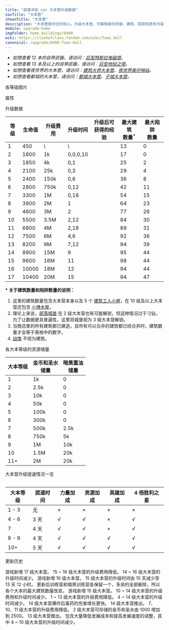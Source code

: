 ```yaml
---
title: "部落冲突 coc 大本营升级数据"
navTitle: "大本营"
shownTitle: "大本营"
description: "大本营是村庄的核心。升级大本营，可解锁新的防御、建筑、陷阱和更多内容。摧毁敌军大本营，您将赢得战争，并获得一颗星。摧毁敌军 50% 的建筑及其大本营，可赢得第二颗星。如果 100% 全毁敌军建筑，则获得满分三星。"
module: upgrade-home
imgFolder: home_buildings/0400
wiki: https://clashofclans.fandom.com/wiki/Town_Hall
canonical: /upgrade/0400-Town-Hall
---
```


- *如想查看 12 本的自带武器，请访问：[巨型特斯拉电磁塔](/upgrade/030c-Giga-Tesla)。*
- *如想查看 13 本及以上的自带武器，请访问：[巨型地狱之塔](/upgrade/030d-Giga-Inferno)。*
- *如想查看夜世界的大本营，请访问：[建筑大师大本营](/upgrade/1200-Builder-Hall)、[夜世界奥仔哨站](/upgrade/1240-O.T.T.O's-Outpost)。*
- *如想查看都城的大本营，请访问：[都城大本营](/upgrade/2400-Capital-Hall)、[子城大本营](/upgrade/2401-District-Hall)。*

<UnitInfo :folder="$frontmatter.imgFolder" imgSrc="Town_Hall17_5_hd.png" :imgAlt="$frontmatter.navTitle"
    description="大本营是村庄的核心。升级大本营，可解锁新的防御、建筑、陷阱和更多内容。<br>摧毁敌军大本营，您将赢得战争，并获得一颗星。<br>摧毁敌军 50% 的建筑及其大本营，可赢得第二颗星。<br>如果 100% 全毁敌军建筑，则获得满分三星。<br>小心！敌军也会尝试摧毁您的大本营！<br>把大本营建在村庄中心，并在其周围建造城墙、陷阱以及其他防御是最安全的举措。<br>敌军十分狡猾，可能在村庄的任何一侧发起进攻！" />

<SmallTitle>各等级图片</SmallTitle>

<Panel>
    <UnitImgGroup :folder="$frontmatter.imgFolder">
        <UnitImg imgTitle="1 本" imgSrc="Town_Hall1.png" imgHd="Town_Hall1_hd.png" />
        <UnitImg imgTitle="2 本" imgSrc="Town_Hall2.png" imgHd="Town_Hall2_hd.png" />
        <UnitImg imgTitle="3 本" imgSrc="Town_Hall3.png" imgHd="Town_Hall3_hd.png" />
        <UnitImg imgTitle="4 本" imgSrc="Town_Hall4.png" imgHd="Town_Hall4_hd.png" />
        <UnitImg imgTitle="5 本" imgSrc="Town_Hall5.png" imgHd="Town_Hall5_hd.png" />
        <UnitImg imgTitle="6 本" imgSrc="Town_Hall6.png" imgHd="Town_Hall6_hd.png" />
        <UnitImg imgTitle="7 本" imgSrc="Town_Hall7.png" imgHd="Town_Hall7_hd.png" />
        <UnitImg imgTitle="8 本" imgSrc="Town_Hall8.png" imgHd="Town_Hall8_hd.png" />
        <UnitImg imgTitle="9 本" imgSrc="Town_Hall9.png" imgHd="Town_Hall9_hd.png" />
        <UnitImg imgTitle="10 本" imgSrc="Town_Hall10.png" imgHd="Town_Hall10_hd.png" />
        <UnitImg imgTitle="11 本" imgSrc="Town_Hall11.png" imgHd="Town_Hall11_hd.png" />
        <UnitImg imgTitle="12 本 1 星" imgSrc="Town_Hall12_1.png" imgHd="Town_Hall12_1_hd.png" />
        <UnitImg imgTitle="12 本 2 星" imgSrc="Town_Hall12_2.png" imgHd="Town_Hall12_2_hd.png" />
        <UnitImg imgTitle="12 本 3 星" imgSrc="Town_Hall12_3.png" imgHd="Town_Hall12_3_hd.png" />
        <UnitImg imgTitle="12 本 4 星" imgSrc="Town_Hall12_4.png" imgHd="Town_Hall12_4_hd.png" />
        <UnitImg imgTitle="12 本 5 星" imgSrc="Town_Hall12_5.png" imgHd="Town_Hall12_5_hd.png" />
        <UnitImg imgTitle="13 本 1 星" imgSrc="Town_Hall13_1.png" imgHd="Town_Hall13_1_hd.png" />
        <UnitImg imgTitle="13 本 2 星" imgSrc="Town_Hall13_2.png" imgHd="Town_Hall13_2_hd.png" />
        <UnitImg imgTitle="13 本 3 星" imgSrc="Town_Hall13_3.png" imgHd="Town_Hall13_3_hd.png" />
        <UnitImg imgTitle="13 本 4 星" imgSrc="Town_Hall13_4.png" imgHd="Town_Hall13_4_hd.png" />
        <UnitImg imgTitle="13 本 5 星" imgSrc="Town_Hall13_5.png" imgHd="Town_Hall13_5_hd.png" />
        <UnitImg imgTitle="14 本 1 星" imgSrc="Town_Hall14_1.png" imgHd="Town_Hall14_1_hd.png" />
        <UnitImg imgTitle="14 本 2 星" imgSrc="Town_Hall14_2.png" imgHd="Town_Hall14_2_hd.png" />
        <UnitImg imgTitle="14 本 3 星" imgSrc="Town_Hall14_3.png" imgHd="Town_Hall14_3_hd.png" />
        <UnitImg imgTitle="14 本 4 星" imgSrc="Town_Hall14_4.png" imgHd="Town_Hall14_4_hd.png" />
        <UnitImg imgTitle="14 本 5 星" imgSrc="Town_Hall14_5.png" imgHd="Town_Hall14_5_hd.png" />
        <UnitImg imgTitle="15 本 1 星" imgSrc="Town_Hall15_1.png" imgHd="Town_Hall15_1_hd.png" />
        <UnitImg imgTitle="15 本 2 星" imgSrc="Town_Hall15_2.png" imgHd="Town_Hall15_2_hd.png" />
        <UnitImg imgTitle="15 本 3 星" imgSrc="Town_Hall15_3.png" imgHd="Town_Hall15_3_hd.png" />
        <UnitImg imgTitle="15 本 4 星" imgSrc="Town_Hall15_4.png" imgHd="Town_Hall15_4_hd.png" />
        <UnitImg imgTitle="15 本 5 星" imgSrc="Town_Hall15_5.png" imgHd="Town_Hall15_5_hd.png" />
        <UnitImg imgTitle="16 本" imgSrc="Town_Hall16.png" imgHd="Town_Hall16_hd.png" />
        <UnitImg imgTitle="17 本 1 星" imgSrc="Town_Hall17_1.png" imgHd="Town_Hall17_1_hd.png" />
        <UnitImg imgTitle="17 本 2 星" imgSrc="Town_Hall17_2.png" imgHd="Town_Hall17_2_hd.png" />
        <UnitImg imgTitle="17 本 3 星" imgSrc="Town_Hall17_3.png" imgHd="Town_Hall17_3_hd.png" />
        <UnitImg imgTitle="17 本 4 星" imgSrc="Town_Hall17_4.png" imgHd="Town_Hall17_4_hd.png" />
        <UnitImg imgTitle="17 本 5 星" imgSrc="Town_Hall17_5.png" imgHd="Town_Hall17_5_hd.png" />
    </UnitImgGroup>
</Panel>

<SmallTitle>属性</SmallTitle>

<UnitProperties>
    <UnitProperty pKey="占地面积" pValue="4×4" />
    <UnitProperty pKey="占地面积" pValue="3×3" :isJudgeSquare="true" />
</UnitProperties>

<SmallTitle>升级数据</SmallTitle>

<script setup>
const tableExtraInfo1 = [
    {
        "column": 2,
        "type": "cost",
        "gpClass": "building",
        "icon": "Gold"
    },
    {
        "column": 3,
        "type": "time",
        "gpClass": "building"
    },
    {
        "column": 4,
        "type": "exp",
        "icon": "Exp"
    },
];
const tableExtraInfo2 = [
    {
        "column": 1,
        "type": "number",
        "icon": "Gold, Elixir",
        "noGoldPass": true
    },
    {
        "column": 2,
        "type": "number",
        "icon": "Dark_Elixir",
        "noGoldPass": true
    },
];
</script>

<UnitTable :tableExtraInfo="tableExtraInfo1">

| 等级 | 生命值 | 升级费用 |   升级时间  |升级后可<br>获得的经验|最大建筑<br>数量<sup>*</sup>|最大陷阱<br>数量|
| ---- |   ---  |   ---   |     ---    |         ---        |            ---            |      ---      |
|   1  |    450 |      \  |      \     |                    |             13            |        0      |
|   2  |   1600 |     1k  |   0,0,0,10 |                    |             17            |        0      |
|   3  |   1850 |     4k  |   0,1      |                    |             25            |        2      |
|   4  |   2100 |    25k  |   0,3      |                    |             29            |        4      |
|   5  |   2400 |   150k  |   0,6      |                    |             36            |        8      |
|   6  |   2800 |   750k  |   0,12     |                    |             42            |       11      |
|   7  |   3300 |     1M  |   0,18     |                    |             54            |       15      |
|   8  |   3900 |     2M  |   1        |                    |             64            |       23      |
|   9  |   4600 |     3M  |   2        |                    |             77            |       26      |
|  10  |   5500 |   3.5M  |   2,12     |                    |             84            |       30      |
|  11  |   6800 |     4M  |   2,18     |                    |             89            |       31      |
|  12  |   7500 |     6M  |   4,6      |                    |             92            |       36      |
|  13  |   8200 |     9M  |   7,12     |                    |             94            |       39      |
|  14  |   8900 |    15M  |   9        |                    |             95            |       44      |
|  15  |   9600 |    16M  |  11        |                    |             98            |       44      |
|  16  |  10000 |    18M  |  12        |                    |             94            |       44      |
|  17  |  10400 |    20M  |  15        |                    |             94            |       47      |
</UnitTable>

**\* 关于建筑数量和陷阱数量的说明：**

1. 这里的建筑数量包含大本营本身以及 5 个 [建筑工人小屋](/upgrade/0500-Builders-Hut)，在 10 级及以上大本营还包含 [小博木屋](/upgrade/0501-B.O.Bs-Hut)。
2. 理论上来说，[部落城堡](/upgrade/0407-Clan-Castle) 在 2 级大本营也有可能解锁，但这种情况过于刁钻，为了让数据更具普遍性，这里将城堡视为 3 级大本营解锁。
3. 当商店里的所有建筑都已建造，且所有可以合并的建筑都已经合并时，建筑数量才会等于表格中的数字。
4. [战旗](/p/6827) 不视为建筑。

<SmallTitle>各大本等级的资源储量</SmallTitle>

<UnitTable :tableExtraInfo="tableExtraInfo2" maxWidth="500px">

| 大本等级 | 金币和圣水<br>储量 | 暗黑重油<br>储量 |
|   ---   |        ---        |        ---      |
|    1    |          1k       |          0      |
|    2    |        2.5k       |          0      |
|    3    |         10k       |          0      |
|    4    |         50k       |          0      |
|    5    |        100k       |          0      |
|    6    |        300k       |          0      |
|    7    |        500k       |       2.5k      |
|    8    |        750k       |         5k      |
|    9    |          1M       |        10k      |
|   10    |        1.5M       |        20k      |
|   11+   |          2M       |        20k      |

</UnitTable>

<SmallTitle>大本营升级提速情况一览</SmallTitle>

<Table>

| 大本等级 | 提速时间 | 力量加成 | 资源加成 | 英雄加成 | 4 倍胜利之星 |
|   ---   |    ---   |   ---   |   ---   |   ---    |     ---     |
|  1 - 3  |     无   |    ×    |    ×    |    ×     |      ×      |
|  4 - 6  |   3 天   |    √    |    √    |    ×     |      √      |
|    7    |   4 天   |    √    |    √    |    ×     |      √      |
|  8 - 9  |   4 天   |    √    |    √    |    √     |      √      |
|   10+   |   5 天   |    √    |    √    |    √     |      √      |
</Table>

<SmallTitle>更新历史</SmallTitle>

<Timeline>
    <TimelineItem date="2024/11/25">
        <TimelineRow>游戏新增 17 级大本营。</TimelineRow>
        <TimelineRow>15 ~ 16 级大本营的升级费用降低。</TimelineRow>
        <TimelineRow>14 ~ 16 级大本营的升级时间减少。</TimelineRow>
    </TimelineItem>
    <TimelineItem date="2023/12/12">
        <TimelineRow>游戏新增 16 级大本营。</TimelineRow>
        <TimelineRow>15 级大本营的升级时间由 15 天减少至 13 天 12 小时。</TimelineRow>
    </TimelineItem>
    <TimelineItem date="2022/10/10">
        <TimelineRow>更新后训练营和暗黑训练营各保留一个，多余的全部删除，所以各个大本的最大建筑数量改变。</TimelineRow>
        <TimelineRow>游戏新增 15 级大本营。</TimelineRow>
        <TimelineRow>10 ~ 14 级大本营的升级费用和升级时间减少。</TimelineRow>
    </TimelineItem>
    <TimelineItem date="2021/12/09">
        <TimelineRow>1 ~ 13 级大本营的升级费用降低。</TimelineRow>
        <TimelineRow>4 ~ 14 级大本营的升级时间减少。</TimelineRow>
    </TimelineItem>
    <TimelineItem date="2021/04/29">
        <TimelineRow>14 级大本营爆炸后毒药的伤害增长更快。</TimelineRow>
    </TimelineItem>
    <TimelineItem date="2021/04/12">
        <TimelineRow>14 级大本营推出。</TimelineRow>
        <TimelineRow>7、10、11 级大本营的升级费用降低。</TimelineRow>
        <TimelineRow>2 级大本营可存储的金币和圣水由 1000 增加到 2500。</TimelineRow>
    </TimelineItem>
    <TimelineItem date="2019/12/09">
        <TimelineRow>13 级大本营推出。</TimelineRow>
    </TimelineItem>
    <TimelineItem date="2019/04/02">
        <TimelineRow>包含大量降低发展成本和提高发展速度的调整，其中 4 ~ 10 级大本营的升级时间减少。</TimelineRow>
    </TimelineItem>
    <TimelineItem :historyBottom="true" />
</Timeline>